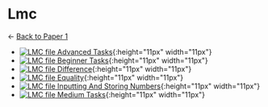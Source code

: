 # Lmc

← [Back to Paper 1](..)

- [![LMC file](https://img.icons8.com/windows/512/4a90e2/important-file.png) Advanced Tasks](advanced_tasks.lmc){:height="11px" width="11px"}
- [![LMC file](https://img.icons8.com/windows/512/4a90e2/important-file.png) Beginner Tasks](beginner_tasks.lmc){:height="11px" width="11px"}
- [![LMC file](https://img.icons8.com/windows/512/4a90e2/important-file.png) Difference](difference.lmc){:height="11px" width="11px"}
- [![LMC file](https://img.icons8.com/windows/512/4a90e2/important-file.png) Equality](equality.lmc){:height="11px" width="11px"}
- [![LMC file](https://img.icons8.com/windows/512/4a90e2/important-file.png) Inputting And Storing Numbers](inputting_and_storing_numbers.lmc){:height="11px" width="11px"}
- [![LMC file](https://img.icons8.com/windows/512/4a90e2/important-file.png) Medium Tasks](medium_tasks.lmc){:height="11px" width="11px"}
